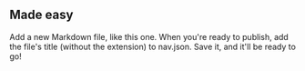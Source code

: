 ## Made easy

Add a new Markdown file, like this one. When you're ready to publish, add the file's title (without the extension) to nav.json. Save it, and it'll be ready to go!
